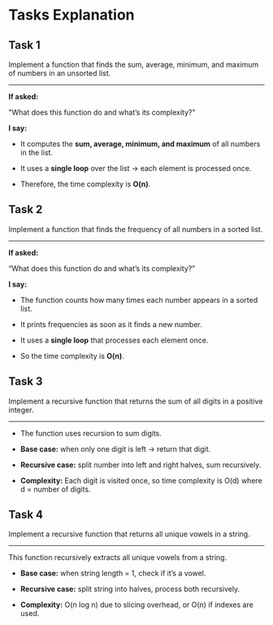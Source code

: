# Tasks Explanation

## Task 1

Implement a function that finds the sum, average, minimum, and maximum of numbers in an unsorted list.

---

**If asked:**

"What does this function do and what’s its complexity?"

**I say:**

- It computes the **sum, average, minimum, and maximum** of all numbers in the list.

- It uses a **single loop** over the list → each element is processed once.

- Therefore, the time complexity is **O(n)**.

## Task 2

Implement a function that finds the frequency of all numbers in a sorted list.

---

**If asked:**

“What does this function do and what’s its complexity?”

**I say:**

- The function counts how many times each number appears in a sorted list.

- It prints frequencies as soon as it finds a new number.

- It uses a **single loop** that processes each element once.

- So the time complexity is **O(n)**.

## Task 3

Implement a recursive function that returns the sum of all digits in a positive integer.

---

- The function uses recursion to sum digits.

- **Base case:** when only one digit is left → return that digit.

- **Recursive case:** split number into left and right halves, sum recursively.

- **Complexity:** Each digit is visited once, so time complexity is O(d) where d = number of digits.

## Task 4

Implement a recursive function that returns all unique vowels in a string.

---

This function recursively extracts all unique vowels from a string.

- **Base case:** when string length = 1, check if it’s a vowel.

- **Recursive case:** split string into halves, process both recursively.

- **Complexity:** O(n log n) due to slicing overhead, or O(n) if indexes are used.